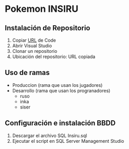 # Pokemon INSIRU

## Instalación de Repositorio

1. Copiar [URL](https://github.com/siser879/INSIRU.git) de Code
2. Abrir Visual Studio
3. Clonar un repositorio
4. Ubicación del repositorio: URL copiada

## Uso de ramas

- Produccion (rama que usan los jugadores)
- Desarrollo (rama que usan los progranadores)
  - ruso
  - inka
  - siser

## Configuración e instalación BBDD 

1. Descargar el archivo SQL Insiru.sql
2. Ejecutar el script en SQL Server Management Studio
